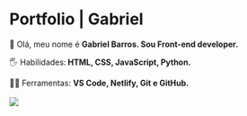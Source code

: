 # Portfolio | Gabriel
👨 Olá, meu nome é <strong>Gabriel Barros. Sou Front-end developer.</strong>

🖐 Habilidades:<strong> HTML, CSS, JavaScript, Python.</strong>

👨‍💻 Ferramentas: <strong>VS Code, Netlify, Git e GitHub. </strong> <br> <br>
<a href=“https://gabrielgon.netlify.app“><img src="https://img.shields.io/badge/-Instagram-6610F2?style=for-the-badge&logo=Instagram&logoColor=FFFFFF&link=https://www.instagram.com/gabrielbarrozs"/></a>
